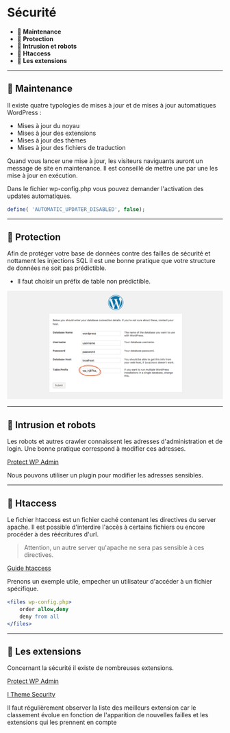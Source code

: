 # Sécurité

* 🔖 **Maintenance**
* 🔖 **Protection**
* 🔖 **Intrusion et robots**
* 🔖 **Htaccess**
* 🔖 **Les extensions**

___

## 📑 Maintenance

Il existe quatre typologies de mises à jour et de mises à jour automatiques WordPress :

* Mises à jour du noyau
* Mises à jour des extensions
* Mises à jour des thèmes
* Mises à jour des fichiers de traduction

Quand vous lancer une mise à jour, les visiteurs naviguants auront un message de site en maintenance. Il est conseillé de mettre une par une les mise à jour en exécution.

Dans le fichier wp-config.php vous pouvez demander l'activation des updates automatiques.

```php
define( 'AUTOMATIC_UPDATER_DISABLED', false);
```

___

## 📑 Protection

Afin de protéger votre base de données contre des failles de sécurité et nottament les injections SQL il est une bonne pratique que votre structure de données ne soit pas prédictible.

* Il faut choisir un préfix de table non prédictible.

![image](./resources/prefix.png)

___

## 📑 Intrusion et robots

Les robots et autres crawler connaissent les adresses d'administration et de login. Une bonne pratique correspond à modifier ces adresses.

[Protect WP Admin](https://fr.wordpress.org/plugins/protect-wp-admin/)

Nous pouvons utiliser un plugin pour modifier les adresses sensibles.

___

## 📑 Htaccess

Le fichier htaccess est un fichier caché contenant les directives du server apache. Il est possible d'interdire l'accès à certains fichiers ou encore procéder à des réécritures d'url.

> Attention, un autre server qu'apache ne sera pas sensible à ces directives.

[Guide htaccess](https://wpmarmite.com/htaccess-wordpress)

Prenons un exemple utile, empecher un utilisateur d'accéder à un fichier spécifique.

```apache
<files wp-config.php>
    order allow,deny
    deny from all
</files>
```

___

## 📑 Les extensions

Concernant la sécurité il existe de nombreuses extensions.

[Protect WP Admin](https://fr.wordpress.org/plugins/protect-wp-admin/)

[I Theme Security](https://wordpress.org/plugins/better-wp-security/)

Il faut régulièrement observer la liste des meilleurs extension car le classement évolue en fonction de l'apparition de nouvelles failles et les extensions qui les prennent en compte